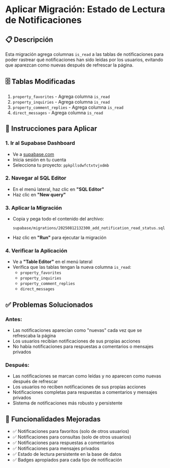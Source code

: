# Aplicar Migración: Estado de Lectura de Notificaciones

## 📋 **Descripción**
Esta migración agrega columnas `is_read` a las tablas de notificaciones para poder rastrear qué notificaciones han sido leídas por los usuarios, evitando que aparezcan como nuevas después de refrescar la página.

## 🗄️ **Tablas Modificadas**
1. `property_favorites` - Agrega columna `is_read`
2. `property_inquiries` - Agrega columna `is_read`
3. `property_comment_replies` - Agrega columna `is_read`
4. `direct_messages` - Agrega columna `is_read`

## 📝 **Instrucciones para Aplicar**

### 1. **Ir al Supabase Dashboard**
- Ve a [supabase.com](https://supabase.com)
- Inicia sesión en tu cuenta
- Selecciona tu proyecto: `ppkpllsdwfctxtvjxdmb`

### 2. **Navegar al SQL Editor**
- En el menú lateral, haz clic en **"SQL Editor"**
- Haz clic en **"New query"**

### 3. **Aplicar la Migración**
- Copia y pega todo el contenido del archivo:
  ```
  supabase/migrations/20250812132300_add_notification_read_status.sql
  ```
- Haz clic en **"Run"** para ejecutar la migración

### 4. **Verificar la Aplicación**
- Ve a **"Table Editor"** en el menú lateral
- Verifica que las tablas tengan la nueva columna `is_read`:
  - `property_favorites`
  - `property_inquiries`
  - `property_comment_replies`
  - `direct_messages`

## ✅ **Problemas Solucionados**

### **Antes:**
- Las notificaciones aparecían como "nuevas" cada vez que se refrescaba la página
- Los usuarios recibían notificaciones de sus propias acciones
- No había notificaciones para respuestas a comentarios o mensajes privados

### **Después:**
- Las notificaciones se marcan como leídas y no aparecen como nuevas después de refrescar
- Los usuarios no reciben notificaciones de sus propias acciones
- Notificaciones completas para respuestas a comentarios y mensajes privados
- Sistema de notificaciones más robusto y persistente

## 🔧 **Funcionalidades Mejoradas**
- ✅ Notificaciones para favoritos (solo de otros usuarios)
- ✅ Notificaciones para consultas (solo de otros usuarios)
- ✅ Notificaciones para respuestas a comentarios
- ✅ Notificaciones para mensajes privados
- ✅ Estado de lectura persistente en la base de datos
- ✅ Badges apropiados para cada tipo de notificación

